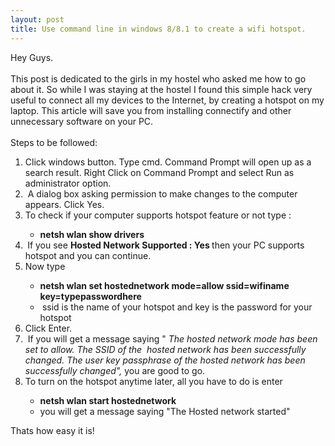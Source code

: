```yaml
---
layout: post
title: Use command line in windows 8/8.1 to create a wifi hotspot.
---
```


<div dir="ltr" style="text-align: left;" trbidi="on">
Hey Guys.<br />
<br />
This post is dedicated to the girls in my hostel who asked me how to go about it. So while I was staying at the hostel I found this simple hack very useful to connect all my devices to the Internet, by creating a hotspot on my laptop. This article will save you from installing connectify and other unnecessary software on your PC.<br />
<br />
Steps to be followed:<br />
<ol style="text-align: left;">
<li>Click windows button. Type cmd. Command Prompt will open up as a search result. Right Click on Command Prompt and select Run as administrator option.</li>
<li>&nbsp;A dialog box asking permission to make changes to the computer appears. Click Yes.</li>
<li>To check if your computer supports hotspot feature or not type :</li>
<ul>
<li><b>netsh wlan show drivers&nbsp;</b> </li>
</ul>
<li><b>&nbsp;</b>If you see <b>Hosted Network Supported : Yes </b>then your PC supports&nbsp;&nbsp;&nbsp;&nbsp; hotspot and you can continue. </li>
<li>Now type&nbsp;</li>
<ul>
<li><b>netsh wlan set hostednetwork mode=allow ssid=wifiname key=typepasswordhere&nbsp;</b></li>
<li><b>&nbsp;</b>ssid is the name of your hotspot and key is the password for your hotspot </li>
</ul>
<li>Click Enter.</li>
<li>&nbsp;If you will get a message saying "<i> The hosted network mode has been set to allow. The SSID of the&nbsp; hosted network has been successfully changed. The user key passphrase of the hosted network has been successfully changed", </i>you are good to go.</li>
<li>To turn on the hotspot anytime later, all you have to do is enter</li>
<ul>
<li><b>netsh wlan start hostednetwork</b></li>
<li>you will get a message saying "The Hosted network started" </li>
</ul>
</ol>
<div style="text-align: center;">
</div>
<div style="text-align: center;">
</div>
<div style="text-align: left;">
Thats how easy it is!<b>&nbsp;</b><b> </b></div>
<div style="text-align: justify;">
<br /></div>
<br />
<div>
<br />
<br />
<br />
<br /></div>
</div>

